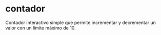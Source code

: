 # contador
Contador interactivo simple que permite incrementar y decrementar un valor con un límite máximo de 10.
